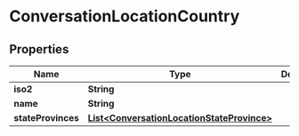 
# ConversationLocationCountry

## Properties
Name | Type | Description | Notes
------------ | ------------- | ------------- | -------------
**iso2** | **String** |  |  [optional]
**name** | **String** |  |  [optional]
**stateProvinces** | [**List&lt;ConversationLocationStateProvince&gt;**](ConversationLocationStateProvince.md) |  |  [optional]



